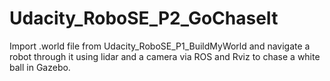 # Udacity_RoboSE_P2_GoChaseIt
Import .world file from Udacity_RoboSE_P1_BuildMyWorld and navigate a robot through it using lidar and a camera via ROS and Rviz to chase a white ball in Gazebo.

